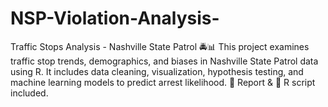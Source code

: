 # NSP-Violation-Analysis-
Traffic Stops Analysis - Nashville State Patrol 🚔📊  This project examines traffic stop trends, demographics, and biases in Nashville State Patrol data using R. It includes data cleaning, visualization, hypothesis testing, and machine learning models to predict arrest likelihood.  📄 Report &amp; 📜 R script included.
